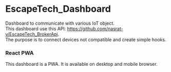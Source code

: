# EscapeTech_Dashboard
Dashboard to communicate with various IoT object.  
This dashboard use this API: https://github.com/nasrat-v/EscapeTech_BrokerApi.  
The purpose is to connect devices not compatible and create simple hooks.  

### React PWA
This dashboard is a PWA. It is available on desktop and mobile browser.
